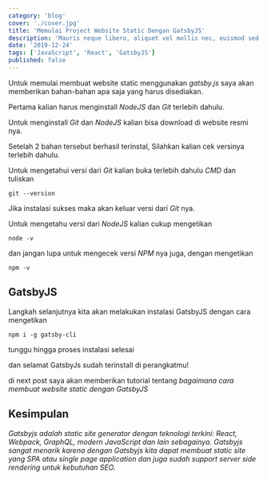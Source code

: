 ```yaml
---
category: 'blog'
cover: './cover.jpg'
title: 'Memulai Project Website Static Dengan GatsbyJS'
description: 'Mauris neque libero, aliquet vel mollis nec, euismod sed tellus. Mauris convallis dictum elit id volutpat.'
date: '2019-12-24'
tags: ['JavaScript', 'React', 'GatsbyJS']
published: false
---
```


Untuk memulai membuat website static menggunakan _gatsby.js_ saya akan memberikan bahan-bahan apa saja yang harus disediakan.

Pertama kalian harus menginstall *NodeJS* dan *Git* terlebih dahulu.

Untuk menginstall *Git* dan *NodeJS* kalian bisa download di website resmi nya.

Setelah 2 bahan tersebut berhasil terinstal, Silahkan kalian cek versinya terlebih dahulu.

Untuk mengetahui versi dari *Git* kalian buka terlebih dahulu *CMD* dan tuliskan 

```
git --version
```
Jika instalasi sukses maka akan keluar versi dari *Git* nya.

Untuk mengetahu versi dari *NodeJS* kalian cukup mengetikan

```
node -v
```

dan jangan lupa untuk mengecek versi *NPM* nya juga, dengan mengetikan

```
npm -v
```
## GatsbyJS

Langkah selanjutnya kita akan melakukan instalasi GatsbyJS dengan cara mengetikan

```
npm i -g gatsby-cli
```
tunggu hingga proses instalasi selesai

dan selamat GatsbyJs sudah terinstall di perangkatmu!

di next post saya akan memberikan tutorial tentang *bagaimana cara membuat website static dengan GatsbyJS*

## Kesimpulan

*Gatsbyjs adalah static site generator dengan teknologi terkini: React, Webpack, GraphQL, modern JavaScript dan lain sebagainya. Gatsbyjs sangat menarik karena dengan Gatsbyjs kita dapat membuat static site yang SPA atau single page application dan juga sudah support server side rendering untuk kebutuhan SEO.*
